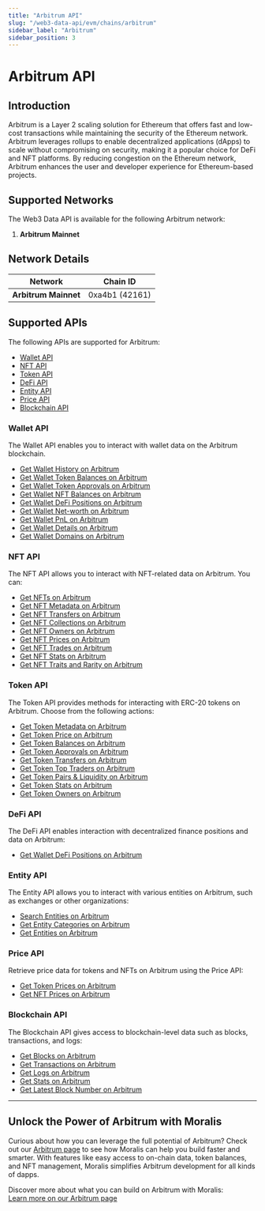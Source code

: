 ```yaml
---
title: "Arbitrum API"
slug: "/web3-data-api/evm/chains/arbitrum"
sidebar_label: "Arbitrum"
sidebar_position: 3
---
```


# Arbitrum API

## Introduction

Arbitrum is a Layer 2 scaling solution for Ethereum that offers fast and low-cost transactions while maintaining the security of the Ethereum network. Arbitrum leverages rollups to enable decentralized applications (dApps) to scale without compromising on security, making it a popular choice for DeFi and NFT platforms. By reducing congestion on the Ethereum network, Arbitrum enhances the user and developer experience for Ethereum-based projects.

## Supported Networks

The Web3 Data API is available for the following Arbitrum network:

1. **Arbitrum Mainnet**

## Network Details

| Network | Chain ID |
| ---- | ---- |
| **Arbitrum Mainnet** | 0xa4b1 (42161) |

## Supported APIs

The following APIs are supported for Arbitrum:

- [Wallet API](/web3-data-api/evm/reference#wallet-api)
- [NFT API](/web3-data-api/evm/reference#nft-api)
- [Token API](/web3-data-api/evm/reference#token-api)
- [DeFi API](/web3-data-api/evm/reference#defi-api)
- [Entity API](/web3-data-api/evm/reference#entity-api)
- [Price API](/web3-data-api/evm/reference#price-api)
- [Blockchain API](/web3-data-api/evm/reference#blockchain-api)

### Wallet API

The Wallet API enables you to interact with wallet data on the Arbitrum blockchain.

- [Get Wallet History on Arbitrum](/web3-data-api/evm/reference#get-wallet-history)
- [Get Wallet Token Balances on Arbitrum](/web3-data-api/evm/reference#get-wallet-token-balances)
- [Get Wallet Token Approvals on Arbitrum](/web3-data-api/evm/reference#get-wallet-token-approvals)
- [Get Wallet NFT Balances on Arbitrum](/web3-data-api/evm/reference#get-wallet-nfts)
- [Get Wallet DeFi Positions on Arbitrum](/web3-data-api/evm/reference#get-wallet-defi-positions)
- [Get Wallet Net-worth on Arbitrum](/web3-data-api/evm/reference#get-wallet-net-worth)
- [Get Wallet PnL on Arbitrum](/web3-data-api/evm/reference#get-wallet-pnl)
- [Get Wallet Details on Arbitrum](/web3-data-api/evm/reference#get-wallet-details)
- [Get Wallet Domains on Arbitrum](/web3-data-api/evm/reference#get-wallet-domains)

### NFT API

The NFT API allows you to interact with NFT-related data on Arbitrum. You can:

- [Get NFTs on Arbitrum](/web3-data-api/evm/reference#get-nfts)
- [Get NFT Metadata on Arbitrum](/web3-data-api/evm/reference#get-nft-metadata)
- [Get NFT Transfers on Arbitrum](/web3-data-api/evm/reference#get-nft-transfers)
- [Get NFT Collections on Arbitrum](/web3-data-api/evm/reference#get-nft-collections)
- [Get NFT Owners on Arbitrum](/web3-data-api/evm/reference#get-nft-owners)
- [Get NFT Prices on Arbitrum](/web3-data-api/evm/reference#get-nft-prices)
- [Get NFT Trades on Arbitrum](/web3-data-api/evm/reference#get-nft-trades)
- [Get NFT Stats on Arbitrum](/web3-data-api/evm/reference#get-nft-stats)
- [Get NFT Traits and Rarity on Arbitrum](/web3-data-api/evm/reference#get-nft-traits-and-rarity)

### Token API

The Token API provides methods for interacting with ERC-20 tokens on Arbitrum. Choose from the following actions:

- [Get Token Metadata on Arbitrum](/web3-data-api/evm/reference#get-token-metadata)
- [Get Token Price on Arbitrum](/web3-data-api/evm/reference#get-token-price)
- [Get Token Balances on Arbitrum](/web3-data-api/evm/reference#get-token-balances)
- [Get Token Approvals on Arbitrum](/web3-data-api/evm/reference#get-token-approvals)
- [Get Token Transfers on Arbitrum](/web3-data-api/evm/reference#get-token-transfers)
- [Get Token Top Traders on Arbitrum](/web3-data-api/evm/reference#get-token-top-traders)
- [Get Token Pairs & Liquidity on Arbitrum](/web3-data-api/evm/reference#get-token-pairs--liquidity)
- [Get Token Stats on Arbitrum](/web3-data-api/evm/reference#get-token-stats)
- [Get Token Owners on Arbitrum](/web3-data-api/evm/reference#get-token-owners)

### DeFi API

The DeFi API enables interaction with decentralized finance positions and data on Arbitrum:

- [Get Wallet DeFi Positions on Arbitrum](/web3-data-api/evm/reference#get-wallet-defi-positions)

### Entity API

The Entity API allows you to interact with various entities on Arbitrum, such as exchanges or other organizations:

- [Search Entities on Arbitrum](/web3-data-api/evm/reference#search-entities)
- [Get Entity Categories on Arbitrum](/web3-data-api/evm/reference#get-entity-categories)
- [Get Entities on Arbitrum](/web3-data-api/evm/reference#get-entities)

### Price API

Retrieve price data for tokens and NFTs on Arbitrum using the Price API:

- [Get Token Prices on Arbitrum](/web3-data-api/evm/reference#get-token-prices)
- [Get NFT Prices on Arbitrum](/web3-data-api/evm/reference#get-nft-prices)

### Blockchain API

The Blockchain API gives access to blockchain-level data such as blocks, transactions, and logs:

- [Get Blocks on Arbitrum](/web3-data-api/evm/reference#get-blocks)
- [Get Transactions on Arbitrum](/web3-data-api/evm/reference#get-transactions)
- [Get Logs on Arbitrum](/web3-data-api/evm/reference#get-logs)
- [Get Stats on Arbitrum](/web3-data-api/evm/reference#get-stats)
- [Get Latest Block Number on Arbitrum](/web3-data-api/evm/reference#get-latest-block-number)

---

## Unlock the Power of Arbitrum with Moralis

Curious about how you can leverage the full potential of Arbitrum? Check out our [Arbitrum page](https://developers.moralis.com/chains/arbitrum/) to see how Moralis can help you build faster and smarter. With features like easy access to on-chain data, token balances, and NFT management, Moralis simplifies Arbitrum development for all kinds of dapps.

Discover more about what you can build on Arbitrum with Moralis:  
[Learn more on our Arbitrum page](https://developers.moralis.com/chains/arbitrum/)

